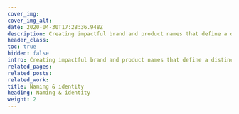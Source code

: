 ```yaml
---
cover_img: 
cover_img_alt:
date: 2020-04-30T17:28:36.948Z
description: Creating impactful brand and product names that define a distinct identity based on core beliefs.
header_class: 
toc: true
hidden: false
intro: Creating impactful brand and product names that define a distinct identity based on core beliefs.
related_pages:
related_posts:
related_work:
title: Naming & identity
heading: Naming & identity
weight: 2
---
```


